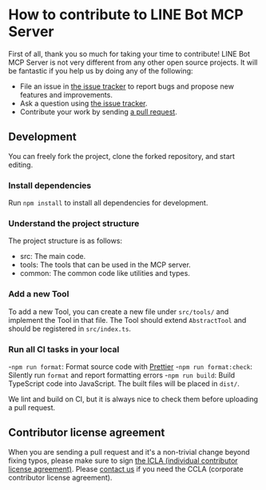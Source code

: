# How to contribute to LINE Bot MCP Server

First of all, thank you so much for taking your time to contribute! LINE Bot MCP
Server is not very different from any other open source projects. It will
be fantastic if you help us by doing any of the following:

- File an issue in [the issue tracker](https://github.com/line/line-bot-mcp-server/issues)
  to report bugs and propose new features and improvements.
- Ask a question using [the issue tracker](https://github.com/line/line-bot-mcp-server/issues).
- Contribute your work by sending [a pull request](https://github.com/line/line-bot-mcp-server/pulls).

## Development

You can freely fork the project, clone the forked repository, and start editing.

### Install dependencies

Run `npm install` to install all dependencies for development.

### Understand the project structure

The project structure is as follows:

- src: The main code.
- tools: The tools that can be used in the MCP server.
- common: The common code like utilities and types.

### Add a new Tool

To add a new Tool, you can create a new file under `src/tools/` and
implement the Tool in that file. The Tool should extend `AbstractTool`
and should be registered in `src/index.ts`.

### Run all CI tasks in your local

-`npm run format`: Format source code with [Prettier](https://github.com/prettier/prettier)
-`npm run format:check`: Silently run `format` and report formatting errors
-`npm run build`: Build TypeScript code into JavaScript. The built files will
  be placed in `dist/`.

We lint and build on CI, but it is always nice to check them before
uploading a pull request.

## Contributor license agreement

When you are sending a pull request and it's a non-trivial change beyond fixing typos, please make sure to sign
[the ICLA (individual contributor license agreement)](https://cla-assistant.io/line/line-bot-mcp-server). Please
[contact us](mailto:dl_oss_dev@linecorp.com) if you need the CCLA (corporate contributor license agreement).
